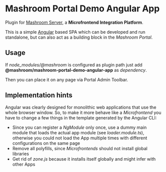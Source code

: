 
# Mashroom Portal Demo Angular App

Plugin for [Mashroom Server](https://www.mashroom-server.com), a **Microfrontend Integration Platform**.

This is a simple [Angular](https://angular.io) based SPA which can be developed and run standalone, but can also
act as a building block in the _Mashroom Portal_.

## Usage

If *node_modules/@mashroom* is configured as plugin path just add **@mashroom/mashroom-portal-demo-angular-app** as *dependency*.

Then you can place it on any page via Portal Admin Toolbar.

## Implementation hints

Angular was clearly designed for monolithic web applications that use the whole browser window. So, to make it more behave
like a *Microfrontend* you have to change a few things in the template generated by the Angular CLI:

 * Since you can register a *NgModule* only once, use a dummy main module that loads the actual app module (see *loader.module.ts*),
   otherwise you could not load the App multiple times with different configurations on the same page
 * Remove all polyfills, since *Microfrontends* should not install global libraries
 * Get rid of *zone.js* because it installs itself globally and might infer with other Apps
